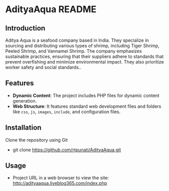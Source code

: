 # AdityaAqua README

## Introduction

Aditya Aqua is a seafood company based in India. They specialize in sourcing and distributing various types of shrimp, including Tiger Shrimp, Peeled Shrimp, and Vannamei Shrimp. The company emphasizes sustainable practices, ensuring that their suppliers adhere to standards that prevent overfishing and minimize environmental impact. They also prioritize worker safety and social standards..

## Features

- **Dynamic Content**: The project includes PHP files for dynamic content generation.
- **Web Structure**: It features standard web development files and folders like `css`, `js`, `images`, `include`, and configuration files.


## Installation

Clone the repository using Git
- git clone https://github.com/rtpunati/AdityaAqua.git 


## Usage

-  Project URL in a web browser to view the site: http://adityaaqua.liveblog365.com/index.php

